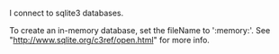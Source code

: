 I connect to sqlite3 databases.

To create an in-memory database, set the fileName to ':memory:'.  See "http://www.sqlite.org/c3ref/open.html" for more info.